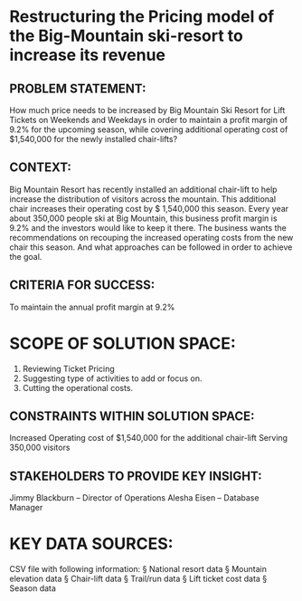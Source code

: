 # Restructuring the Pricing model of the Big-Mountain ski-resort to increase its revenue

## PROBLEM STATEMENT:

How much price needs to be increased by Big Mountain Ski Resort for Lift Tickets on Weekends and Weekdays in order to maintain a profit margin of 9.2% for the upcoming season, while covering additional operating cost of $1,540,000 for the newly installed chair-lifts?

## CONTEXT:

Big Mountain Resort has recently installed an additional chair-lift to help increase the distribution of visitors across the mountain. This additional chair increases their operating cost by $ 1,540,000 this season. Every year about 350,000 people ski at Big Mountain, this business profit margin is 9.2% and the investors would like to keep it there. The business wants the recommendations on recouping the increased operating costs from the new chair this season. And what approaches can be followed in order to achieve the goal.

## CRITERIA FOR SUCCESS:

To maintain the annual profit margin at 9.2%

# SCOPE OF SOLUTION SPACE:

1) Reviewing Ticket Pricing
2) Suggesting type of activities to add or focus on. 
3) Cutting the operational costs.

## CONSTRAINTS WITHIN SOLUTION SPACE:

Increased Operating cost of $1,540,000 for the additional chair-lift
Serving 350,000 visitors

## STAKEHOLDERS TO PROVIDE KEY INSIGHT:

Jimmy Blackburn – Director of Operations 
Alesha Eisen – Database Manager

# KEY DATA SOURCES:

CSV file with following information: § National resort data
§ Mountain elevation data
§ Chair-lift data
§ Trail/run data
§ Lift ticket cost data § Season data
